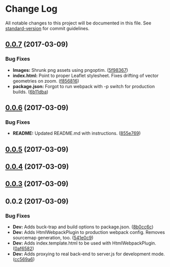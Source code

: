 # Change Log

All notable changes to this project will be documented in this file. See [standard-version](https://github.com/conventional-changelog/standard-version) for commit guidelines.

<a name="0.0.7"></a>
## [0.0.7](https://github.com/nens/waterlabel-client/compare/v0.0.6...v0.0.7) (2017-03-09)


### Bug Fixes

* **Images:** Shrunk png assets using pngoptim. ([5f98367](https://github.com/nens/waterlabel-client/commit/5f98367))
* **index.html:** Point to proper Leaflet stylesheet. Fixes drifting of vector geometries on zoom. ([f856816](https://github.com/nens/waterlabel-client/commit/f856816))
* **package.json:** Forgot to run webpack with -p switch for production builds. ([6b11dba](https://github.com/nens/waterlabel-client/commit/6b11dba))



<a name="0.0.6"></a>
## [0.0.6](https://github.com/nens/waterlabel-client/compare/v0.0.5...v0.0.6) (2017-03-09)


### Bug Fixes

* **README:** Updated README.md with instructions. ([855e769](https://github.com/nens/waterlabel-client/commit/855e769))



<a name="0.0.5"></a>
## [0.0.5](https://github.com/nens/waterlabel-client/compare/v0.0.4...v0.0.5) (2017-03-09)



<a name="0.0.4"></a>
## [0.0.4](https://github.com/nens/waterlabel-client/compare/v0.0.3...v0.0.4) (2017-03-09)



<a name="0.0.3"></a>
## [0.0.3](https://github.com/nens/waterlabel-client/compare/v0.0.2...v0.0.3) (2017-03-09)



<a name="0.0.2"></a>
## 0.0.2 (2017-03-09)


### Bug Fixes

* **Dev:** Adds buck-trap and build options to package.json. ([8b0cc6c](https://github.com/nens/waterlabel-client/commit/8b0cc6c))
* **Dev:** Adds HtmlWebpackPlugin to production webpack config. Removes sourcemap generation, too. ([541e0c9](https://github.com/nens/waterlabel-client/commit/541e0c9))
* **Dev:** Adds index.template.html to be used with HtmlWebpackPlugin. ([0af6582](https://github.com/nens/waterlabel-client/commit/0af6582))
* **Dev:** Adds proxying to real back-end to server.js for development mode. ([cc569a6](https://github.com/nens/waterlabel-client/commit/cc569a6))
